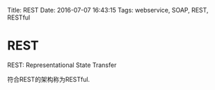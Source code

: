 Title: REST
Date: 2016-07-07 16:43:15
Tags: webservice, SOAP, REST, RESTful



# REST

REST: Representational State Transfer

符合REST的架构称为RESTful.
